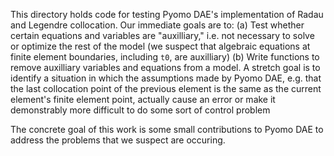 This directory holds code for testing Pyomo DAE's implementation of
Radau and Legendre collocation. Our immediate goals are to:
(a) Test whether certain equations and variables are "auxilliary,"
i.e. not necessary to solve or optimize the rest of the model
(we suspect that algebraic equations at finite element boundaries,
including `t0`, are auxilliary)
(b) Write functions to remove auxilliary variables and equations
from a model.
A stretch goal is to identify a situation in which the assumptions
made by Pyomo DAE, e.g. that the last collocation point of the previous
element is the same as the current element's finite element point,
actually cause an error or make it demonstrably more difficult to do
some sort of control problem

The concrete goal of this work is some small contributions to Pyomo
DAE to address the problems that we suspect are occuring.
